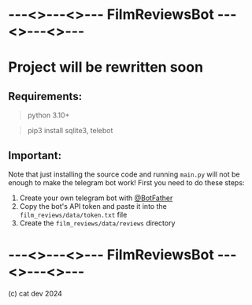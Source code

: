 # ---<>---<>--- FilmReviewsBot ---<>---<>---
# Project will be rewritten soon
## Requirements:

> python 3.10+

> pip3 install sqlite3, telebot

## Important:

Note that just installing the source code and running ```main.py``` will not be enough to make the telegram bot work! First you need to do these steps:
1. Create your own telegram bot with [@BotFather](https://telegram.me/BotFather)
2. Copy the bot's API token and paste it into the ```film_reviews/data/token.txt``` file
3. Create the ```film_reviews/data/reviews``` directory

# ---<>---<>--- FilmReviewsBot ---<>---<>---
(c) cat dev 2024
